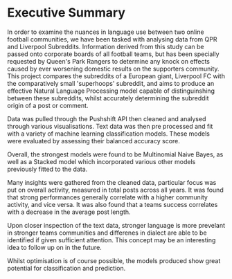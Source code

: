 # Executive Summary

In order to examine the nuances in language use between two online football communities, we have been tasked with analysing data from QPR and Liverpool Subreddits. Information derived from this study can be passed onto corporate boards of all football teams, but has been specially requested by Queen's Park Rangers to determine any knock on effects caused by ever worsening domestic results on the supporters community. This project compares the subreddits of a European giant, Liverpool FC with the comparatively small 'superhoops' subreddit, and aims to produce an effective Natural Language Processing model capable of distinguinshing between these subreddits, whilst accurately determining the subreddit origin of a post or comment.

Data was pulled through the Pushshift API then cleaned and analysed through various visualisations. Text data was then pre processed and fit with a variety of machine learning classification models. These models were evaluated by assessing their balanced accuracy score.

Overall, the strongest models were found to be Multinomial Naive Bayes, as well as a Stacked model which incorporated various other models previously fitted to the data.

Many insights were gathered from the cleaned data, particular focus was put on overall activity, measured in total posts across all years. It was found that strong performances generally correlate with a higher community activity, and vice versa. It was also found that a teams success correlates with a decrease in the average post length.

Upon closer inspection of the text data, stronger language is more prevelant in stronger teams communities and differenes in dialect are able to be identified if given sufficient attention. This concept may be an interesting idea to follow up on in the future.

Whilst optimisation is of course possible, the models produced show great potential for classification and prediction.
